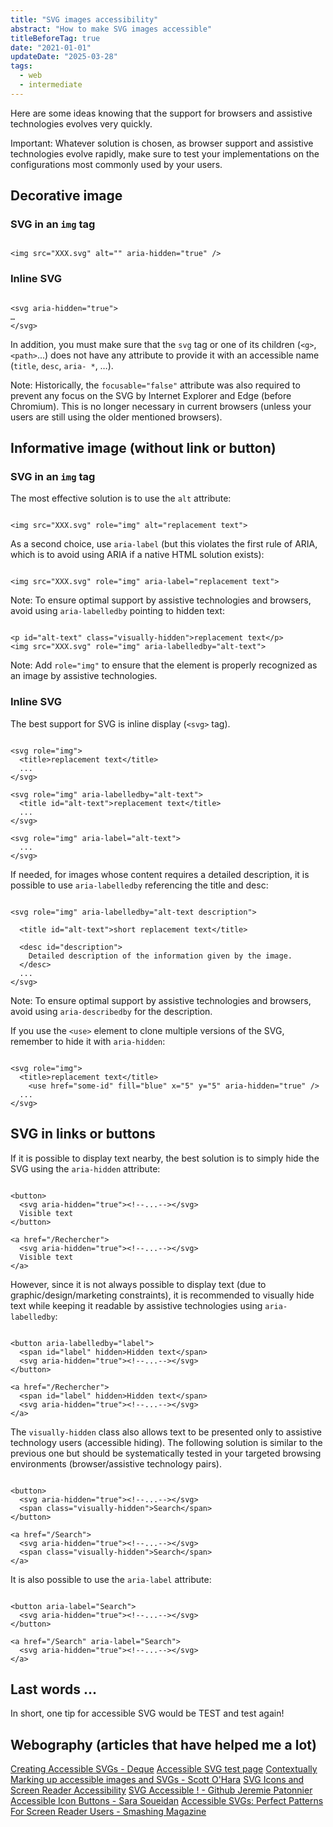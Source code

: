```yaml
---
title: "SVG images accessibility"
abstract: "How to make SVG images accessible"
titleBeforeTag: true
date: "2021-01-01"
updateDate: "2025-03-28"
tags:
  - web
  - intermediate
---
```

Here are some ideas knowing that the support for browsers and assistive technologies evolves very quickly.

Important: Whatever solution is chosen, as browser support and assistive technologies evolve rapidly, make sure to test your implementations on the configurations most commonly used by your users.

## Decorative image

### SVG in an `img` tag
<pre><code class="html" title="html">
&lt;img src="XXX.svg" alt="" aria-hidden="true" /&gt;
</code></pre>

### Inline SVG
<pre><code class="html" title="html">
&lt;svg aria-hidden="true"&gt;
…
&lt;/svg&gt;
</code></pre>

In addition, you must make sure that the `svg` tag or one of its children (`<g>`,`<path>`...) does not have any attribute to provide it with an accessible name (`title`, `desc`, `aria- *`, …).

Note: Historically, the `focusable="false"` attribute was also required to prevent any focus on the SVG by Internet Explorer and Edge (before Chromium). This is no longer necessary in current browsers (unless your users are still using the older mentioned browsers).


## Informative image (without link or button)

### SVG in an `img` tag

The most effective solution is to use the `alt` attribute:

<pre><code class="html" title="html">
&lt;img src="XXX.svg" role="img" alt="replacement text"&gt;
</code></pre>

As a second choice, use `aria-label` (but this violates the first rule of ARIA, which is to avoid using ARIA if a native HTML solution exists):

<pre><code class="html" title="html">
&lt;img src="XXX.svg" role="img" aria-label="replacement text"&gt;
</code></pre>

Note: To ensure optimal support by assistive technologies and browsers, avoid using `aria-labelledby` pointing to hidden text:

<pre><code class="html" title="html">
&lt;p id="alt-text" class="visually-hidden">replacement text&lt;/p&gt;
&lt;img src="XXX.svg" role="img" aria-labelledby="alt-text"&gt;
</code></pre>

Note: Add `role="img"` to ensure that the element is properly recognized as an image by assistive technologies.


### Inline SVG

The best support for SVG is inline display (`<svg>` tag).

<pre><code class="html" title="html">
&lt;svg role="img"&gt;
  &lt;title&gt;replacement text&lt;/title&gt;
  ...
&lt;/svg&gt;

&lt;svg role="img" aria-labelledby="alt-text"&gt;
  &lt;title id="alt-text">replacement text&lt;/title&gt;
  ...
&lt;/svg&gt;

&lt;svg role="img" aria-label="alt-text"&gt;
  ...
&lt;/svg&gt;
</code></pre>

If needed, for images whose content requires a detailed description, it is possible to use `aria-labelledby` referencing the title and desc:

<pre><code class="html" title="html">
&lt;svg role="img" aria-labelledby="alt-text description"&gt;

  &lt;title id="alt-text"&gt;short replacement text&lt;/title&gt;

  &lt;desc id="description"&gt;
    Detailed description of the information given by the image.
  &lt;/desc&gt;
  ...
&lt;/svg&gt;
</code></pre>

Note: To ensure optimal support by assistive technologies and browsers, avoid using `aria-describedby` for the description.

If you use the `<use>` element to clone multiple versions of the SVG, remember to hide it with `aria-hidden`:


<pre><code class="html" title="html">
&lt;svg role="img"&gt;
  &lt;title&gt;replacement text&lt;/title&gt;
    &lt;use href="some-id" fill="blue" x="5" y="5" aria-hidden="true" /&gt;
  ...
&lt;/svg&gt;
</code></pre>


## SVG in links or buttons

If it is possible to display text nearby, the best solution is to simply hide the SVG using the `aria-hidden` attribute:

<pre><code class="html" title="html">
&lt;button&gt;
  &lt;svg aria-hidden="true"&gt;&lt;!--...--&gt;&lt;/svg&gt;
  Visible text
&lt;/button&gt;

&lt;a href="/Rechercher"&gt;
  &lt;svg aria-hidden="true"&gt;&lt;!--...--&gt;&lt;/svg&gt;
  Visible text
&lt;/a&gt;
</code></pre>

However, since it is not always possible to display text (due to graphic/design/marketing constraints), it is recommended to visually hide text while keeping it readable by assistive technologies using `aria-labelledby`:

<pre><code class="html" title="html">
&lt;button aria-labelledby="label"&gt; 
  &lt;span id="label" hidden&gt;Hidden text&lt;/span&gt;
  &lt;svg aria-hidden="true"&gt;&lt;!--...--&gt;&lt;/svg&gt;
&lt;/button&gt; 

&lt;a href="/Rechercher"&gt;
  &lt;span id="label" hidden&gt;Hidden text&lt;/span&gt;
  &lt;svg aria-hidden="true"&gt;&lt;!--...--&gt;&lt;/svg&gt;
&lt;/a&gt;
</code></pre>

The `visually-hidden` class also allows text to be presented only to assistive technology users (accessible hiding). The following solution is similar to the previous one but should be systematically tested in your targeted browsing environments (browser/assistive technology pairs).

<pre><code class="html" title="html">
&lt;button&gt;
  &lt;svg aria-hidden="true"&gt;&lt;!--...--&gt;&lt;/svg&gt;
  &lt;span class="visually-hidden"&gt;Search&lt;/span&gt;
&lt;/button&gt;

&lt;a href="/Search"&gt;
  &lt;svg aria-hidden="true"&gt;&lt;!--...--&gt;&lt;/svg&gt;
  &lt;span class="visually-hidden"&gt;Search&lt;/span&gt;
&lt;/a&gt;
</code></pre>

It is also possible to use the `aria-label` attribute:

<pre><code class="html" title="html">
&lt;button aria-label="Search"&gt;
  &lt;svg aria-hidden="true"&gt;&lt;!--...--&gt;&lt;/svg&gt;
&lt;/button&gt;

&lt;a href="/Search" aria-label="Search"&gt;
  &lt;svg aria-hidden="true"&gt;&lt;!--...--&gt;&lt;/svg&gt;
&lt;/a&gt;
</code></pre>

## Last words ...

In short, one tip for accessible SVG would be TEST and test again!

## Webography (articles that have helped me a lot)

<a href="https://www.deque.com/blog/creating-accessible-svgs/">Creating Accessible SVGs - Deque</a>
<a href="https://weboverhauls.github.io/demos/svg/">Accessible SVG test page</a>
<a href="https://www.scottohara.me/blog/2019/05/22/contextual-images-svgs-and-a11y.html">Contextually Marking up accessible images and SVGs - Scott O'Hara</a>
<a href="https://www.slideshare.net/webaxe/svg-icons-and-screen-reader-accessibility">SVG Icons and Screen Reader Accessibility</a>
<a href="https://github.com/JeremiePat/svg-accessible/blob/master/en/slides.md">SVG Accessible ! - Github Jeremie Patonnier</a>
<a href="https://www.sarasoueidan.com/blog/accessible-icon-buttons/">Accessible Icon Buttons - Sara Soueidan</a>
<a href="https://www.smashingmagazine.com/2021/05/accessible-svg-patterns-comparison/">Accessible SVGs: Perfect Patterns For Screen Reader Users - Smashing Magazine</a>
